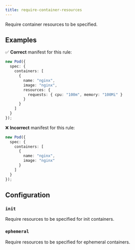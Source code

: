 ```yaml
---
title: require-container-resources
---
```


Require container resources to be specified.

## Examples

✅ **Correct** manifest for this rule:

```ts
new Pod({
  spec: {
    containers: [
      {
        name: "nginx",
        image: "nginx",
        resources: {
          requests: { cpu: "100m", memory: "100Mi" }
        }
      }
    ]
  }
});
```

❌ **Incorrect** manifest for this rule:

```ts
new Pod({
  spec: {
    containers: [
      {
        name: "nginx",
        image: "nginx"
      }
    ]
  }
});
```

## Configuration

### `init`

Require resources to be specified for init containers.

### `ephemeral`

Require resources to be specified for ephemeral containers.
